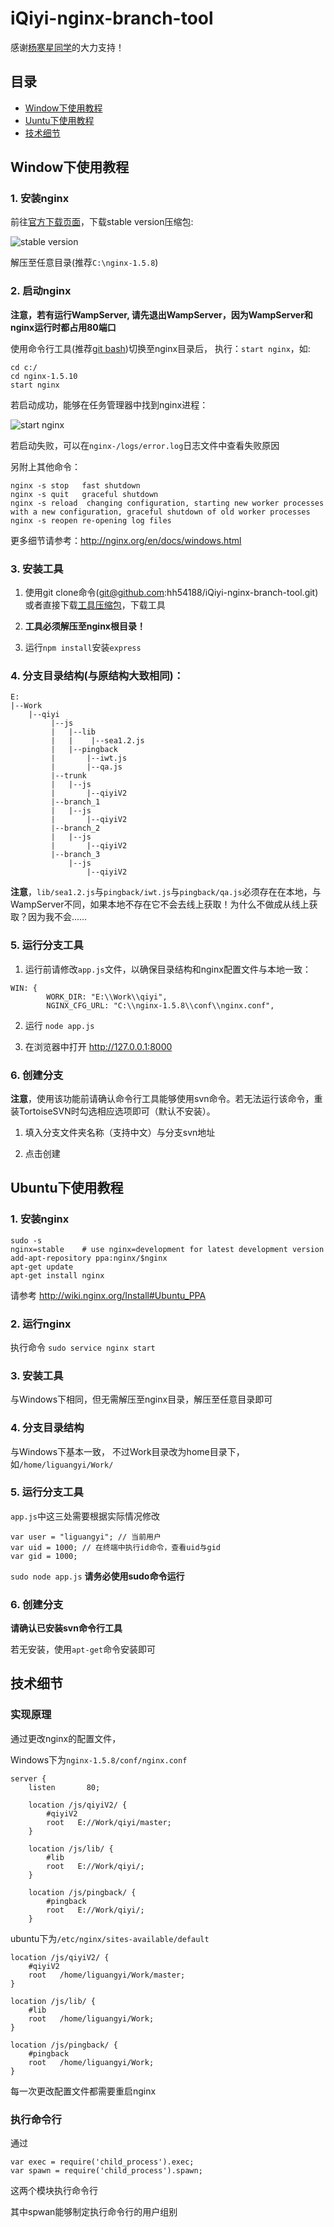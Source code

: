 # iQiyi-nginx-branch-tool

感谢[杨寒星同学](https://github.com/nighca)的大力支持！

## 目录

- [Window下使用教程](#window%E4%B8%8B%E4%BD%BF%E7%94%A8%E6%95%99%E7%A8%8B)
- [Uuntu下使用教程](#ubuntu%E4%B8%8B%E4%BD%BF%E7%94%A8%E6%95%99%E7%A8%8B)
- [技术细节](#%E6%8A%80%E6%9C%AF%E7%BB%86%E8%8A%82)

## Window下使用教程

### 1. 安装nginx

前往[官方下载页面](http://nginx.org/en/download.html)，下载stable version压缩包:

![stable version](./intro/001.png)

解压至任意目录(推荐`C:\nginx-1.5.8`)

### 2. 启动nginx

**注意，若有运行WampServer, 请先退出WampServer，因为WampServer和nginx运行时都占用80端口**

使用命令行工具(推荐[git bash](https://code.google.com/p/msysgit/downloads/list))切换至nginx目录后，
执行：`start nginx`，如:

```
cd c:/
cd nginx-1.5.10
start nginx
```

若启动成功，能够在任务管理器中找到nginx进程：

![start nginx](./intro/002.png)

若启动失败，可以在`nginx-/logs/error.log`日志文件中查看失败原因

另附上其他命令：

```
nginx -s stop   fast shutdown
nginx -s quit   graceful shutdown
nginx -s reload  changing configuration, starting new worker processes with a new configuration, graceful shutdown of old worker processes
nginx -s reopen re-opening log files
```
更多细节请参考：http://nginx.org/en/docs/windows.html

### 3. 安装工具

1. 使用git clone命令(git@github.com:hh54188/iQiyi-nginx-branch-tool.git)或者直接下载[工具压缩包](https://github.com/hh54188/iQiyi-nginx-branch-tool/archive/master.zip)，下载工具

2. **工具必须解压至nginx根目录！**

3. 运行`npm install`安装`express`

### 4. 分支目录结构(与原结构大致相同)：

```
E: 
|--Work
    |--qiyi
         |--js
         |   |--lib
         |   |    |--sea1.2.js
         |   |--pingback
         |       |--iwt.js
         |       |--qa.js
         |--trunk
         |   |--js
         |       |--qiyiV2
         |--branch_1
         |   |--js
         |       |--qiyiV2         
         |--branch_2
         |   |--js
         |       |--qiyiV2         
         |--branch_3
             |--js
                 |--qiyiV2         
```

**注意**，`lib/sea1.2.js`与`pingback/iwt.js`与`pingback/qa.js`必须存在在本地，与WampServer不同，如果本地不存在它不会去线上获取！为什么不做成从线上获取？因为我不会……

### 5. 运行分支工具

1. 运行前请修改`app.js`文件，以确保目录结构和nginx配置文件与本地一致：

```
WIN: {
        WORK_DIR: "E:\\Work\\qiyi",
        NGINX_CFG_URL: "C:\\nginx-1.5.8\\conf\\nginx.conf",
```

2. 运行 `node app.js`

3. 在浏览器中打开 http://127.0.0.1:8000

### 6. 创建分支

**注意**，使用该功能前请确认命令行工具能够使用svn命令。若无法运行该命令，重装TortoiseSVN时勾选相应选项即可（默认不安装）。

1. 填入分支文件夹名称（支持中文）与分支svn地址

2. 点击创建

## Ubuntu下使用教程

### 1. 安装nginx

```
sudo -s
nginx=stable    # use nginx=development for latest development version
add-apt-repository ppa:nginx/$nginx
apt-get update 
apt-get install nginx
```
请参考 http://wiki.nginx.org/Install#Ubuntu_PPA

### 2. 运行nginx

执行命令 `sudo service nginx start`

### 3. 安装工具

与Windows下相同，但无需解压至nginx目录，解压至任意目录即可

### 4. 分支目录结构

与Windows下基本一致， 不过Work目录改为home目录下，如`/home/liguangyi/Work/`

### 5. 运行分支工具

`app.js`中这三处需要根据实际情况修改

```
var user = "liguangyi"; // 当前用户
var uid = 1000; // 在终端中执行id命令，查看uid与gid
var gid = 1000;
```

`sudo node app.js` **请务必使用sudo命令运行**

### 6. 创建分支

**请确认已安装svn命令行工具**

若无安装，使用`apt-get`命令安装即可

## 技术细节

### 实现原理

通过更改nginx的配置文件，

Windows下为`nginx-1.5.8/conf/nginx.conf`

```
server {
    listen       80;
    
    location /js/qiyiV2/ {
        #qiyiV2
        root   E://Work/qiyi/master;
    }

    location /js/lib/ {
        #lib
        root   E://Work/qiyi/;
    }

    location /js/pingback/ {
        #pingback
        root   E://Work/qiyi/;
    }
```

ubuntu下为`/etc/nginx/sites-available/default`

```
location /js/qiyiV2/ {
    #qiyiV2
    root   /home/liguangyi/Work/master;
}

location /js/lib/ {
    #lib
    root   /home/liguangyi/Work;
}

location /js/pingback/ {
    #pingback
    root   /home/liguangyi/Work;
}
```

每一次更改配置文件都需要重启nginx

### 执行命令行

通过

```
var exec = require('child_process').exec;
var spawn = require('child_process').spawn;
```

这两个模块执行命令行

其中spwan能够制定执行命令行的用户组别















